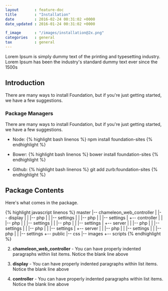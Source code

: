 ```yaml
---
layout       : feature-doc
title        : "Installation"
date         : 2016-02-24 00:31:02 +0000
date_updated : 2016-01-24 00:31:02 +0000

f_image      : "/images/installation@2x.png"
categories   : general
tax 	     : general
---
```

Lorem Ipsum is simply dummy text of the printing and typesetting industry. Lorem Ipsum has been the industry's standard dummy text ever since the 1500s
<!--more-->

## Introduction
There are many ways to install Foundation, but if you're just getting started, we have a few suggestions.

### Package Managers
There are many ways to install Foundation, but if you're just getting started, we have a few suggestions.

+ Node:
{% highlight bash linenos %}
  npm install foundation-sites
{% endhighlight %}

+ Bower:
{% highlight bash linenos %}
  bower install foundation-sites
{% endhighlight %}

+ Github:
{% highlight bash linenos %}
  git add zurb:foundation-sites
{% endhighlight %}


## Package Contents
Here's what comes in the package.

{% highlight javascript linenos %}
master
|-- chameleon_web_controller
|    |-- display
|    |    |-- php
|    |    |-- settings
|    |    |-- php
|    |    |-- settings
|    +-- controller
|    |    |-- php
|    |    |-- settings
|    |    |-- php
|    |    |-- settings
|    +-- server
|    |    |-- php
|    |    |-- settings
|    |    |-- php
|    |    |-- settings
|    +-- server
|    |    |-- php
|    |    |-- settings
|    |    |-- php
|    |    |-- settings
+-- public
  |-- css
  |-- images
  +-- scripts
{% endhighlight %}

2. **chameleon_web_controller** - You can have properly indented paragraphs within list items. Notice the blank line above

3. **display** - You can have properly indented paragraphs within list items. Notice the blank line above

8. **controller** - You can have properly indented paragraphs within list items. Notice the blank line above
